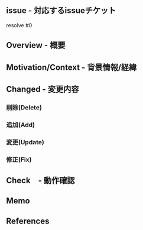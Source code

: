 ## issue - 対応するissueチケット
resolve #0

## Overview - 概要

## Motivation/Context - 背景情報/経緯

## Changed - 変更内容
### 削除(Delete)
### 追加(Add)
### 変更(Update)
### 修正(Fix)

## Check　- 動作確認

## Memo

## References
